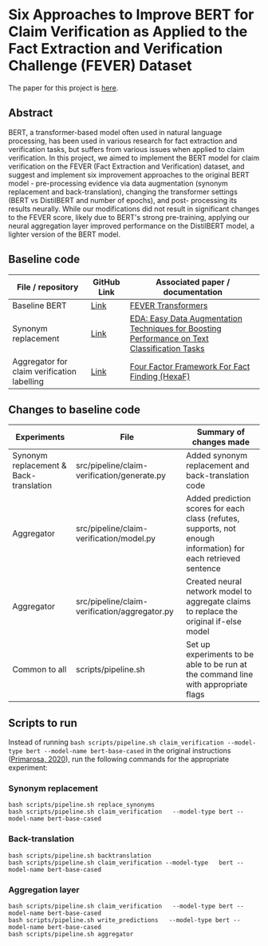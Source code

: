 # Six Approaches to Improve BERT for Claim Verification as Applied to the Fact Extraction and Verification Challenge (FEVER) Dataset

The paper for this project is [here](https://jonathan-ling.github.io/artefacts/2021.03%20BERT%20FEVER.pdf).

## Abstract
BERT, a transformer-based model often used in natural language processing, has been used in various research for fact extraction and verification tasks, but suffers from various issues when applied to claim verification. In this project, we aimed to implement the BERT model for claim verification on the FEVER (Fact Extraction and Verification) dataset, and suggest and implement six improvement approaches to the original BERT model - pre-processing evidence via data augmentation (synonym replacement and back-translation), changing the transformer settings (BERT vs DistilBERT and number of epochs), and post- processing its results neurally. While our modifications did not result in significant changes to the FEVER score, likely due to BERT's strong pre-training, applying our neural aggregation layer improved performance on the DistilBERT model, a lighter version of the BERT model.

## Baseline code
|     File   / repository                              |     GitHub Link                                                                                                   |     Associated paper / documentation                                                                                                            |
|------------------------------------------------------|-------------------------------------------------------------------------------------------------------------------|--------------------------------------------------------------------------------------------------------------------------------------------------|
|     Baseline   BERT                                  |     [Link](https://github.com/simonepri/fever-transformers)                                                               |     [FEVER Transformers](https://github.com/simonepri/fever-transformers)                                                                                                     |
|     Synonym   replacement                            |     [Link](https://github.com/jasonwei20/eda_nlp/blob/5d54d4369fa8db40b2cae7d490186c057d8697f8/experiments/nlp_aug.py)    |     [EDA: Easy Data Augmentation Techniques for   Boosting Performance on Text Classification Tasks](https://arxiv.org/pdf/1901.11196.pdf)    |
|     Aggregator   for claim verification labelling    |     [Link](https://github.com/takuma-ynd/fever-uclmr-system/blob/interactive/neural_aggregator.py)                        |     [Four Factor Framework For Fact Finding (HexaF)](https://www.aclweb.org/anthology/W18-5515.pdf)                                          |

## Changes to baseline code

|     Experiments                                       |     File                                             |     Summary of changes made                                                                                             |
|-------------------------------------------------------|------------------------------------------------------|-------------------------------------------------------------------------------------------------------------------------|
|     Synonym   replacement     &   Back-translation    |     src/pipeline/claim-verification/generate.py      |     Added synonym replacement and back-translation code                                                                 |
|     Aggregator                                        |     src/pipeline/claim-verification/model.py         |     Added prediction scores for each class (refutes,   supports, not enough information) for each retrieved sentence    |
|     Aggregator                                        |     src/pipeline/claim-verification/aggregator.py    |     Created neural network model to aggregate claims to   replace the original if-else model                            |
|     Common   to all                                   |     scripts/pipeline.sh                              |     Set up experiments to be able to be run at the   command line with appropriate flags                                |

## Scripts to run

Instead of running ```bash scripts/pipeline.sh claim_verification --model-type bert --model-name bert-base-cased``` in the original instructions ([Primarosa, 2020](https://github.com/simonepri/fever-transformers)), run the following commands for the appropriate experiment:

### Synonym replacement
```
bash scripts/pipeline.sh replace_synonyms
bash scripts/pipeline.sh claim_verification   --model-type bert --model-name bert-base-cased
```

### Back-translation
```
bash scripts/pipeline.sh backtranslation
bash scripts/pipeline.sh claim_verification --model-type   bert --model-name bert-base-cased
```

### Aggregation layer
```
bash scripts/pipeline.sh claim_verification   --model-type bert --model-name bert-base-cased
bash scripts/pipeline.sh write_predictions   --model-type bert --model-name bert-base-cased
bash scripts/pipeline.sh aggregator
```
